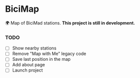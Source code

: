 # BiciMap

🌍 Map of BiciMad stations. **This project is still in development.**

### TODO

- [ ] Show nearby stations
- [ ] Remove "Map with Me" legacy code
- [ ] Save last position in the map
- [ ] Add about page
- [ ] Launch project
